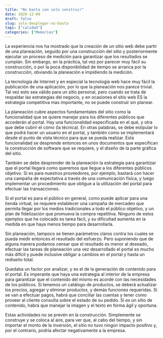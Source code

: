 ```yaml
---
title: "No basta con solo construir"
date: 2020-12-09
draft: false
slug: solo-desplegar-no-basta
tags: ["calidad"]
categories: ["Memorias"]
---
```

La experiencia nos ha mostrado que la creación de un sitio web debe partir de una planeación, seguido por una construcción del sitio y posteriormente ejecutar un proceso de medición para garantizar que los resultados se cumplan. Sin embargo, en la práctica, tal vez por parecer muy fácil su construcción, o por la poca disponibilidad de tiempo se arranca por la construcción, obviando la planeación e impidiendo la medición.

La tecnología de Internet y en especial la tecnología web hace muy fácil la publicación de una aplicación, por lo que la planeación nos parece trivial. Tal vez esto sea válido para un sitio personal, pero cuando se trata de respaldar las estrategias del negocio, y en ocasiones el sitio web ES la estrategia competitiva mas importante, no se puede construir sin planear.

La planeación cubre aspectos fundamentales del sitio como la funcionalidad que se quiere manejar para los diferentes públicos que accederán al portal. Hay una funcionalidad especificada en el qué, y otra que debe cubrir el cómo (la técnica). En otras palabras, se debe estipular lo que podrá hacer un usuario en el portal, y también como se implementará desde el punto de vista técnico para que se pueda realizar. Esta funcionalidad se desprende entonces en unos documentos que especifican la construcción de software que se requiere, y el diseño de la parte gráfica del sitio.

También se debe desprender de la planeación la estrategia para garantizar que el portal llegará como queremos que llegue a los diferentes públicos objetivo. Si es para nuestros proveedores, por ejemplo, bastará con hacer una campaña de expectativa a través de una comunicación física, y luego implementar un procedimiento que obligue a la utilización del portal para efectuar las transacciones.

Si el portal es para el público en general, como puede aplicar para una tienda virtual, se requiere establecer una campaña de mercadeo que permita llegar por los medios tradicionales a todo el público objetivo, y un plan de fidelización que promueva la compra repetitiva. Ninguno de estos ejemplos que he colocado es tarea fácil, y su dificultad aumenta en la medida en que haya menos tiempo para desarrollarla.

Sin planeación, tampoco se tienen parámetros claros contra los cuales se pueda medir entonces el resultado del esfuerzo. Pero suponiendo que de alguna manera podamos censar que el resultado es menor al deseado, efectuar las tareas de planeación una vez desarrollado el portal es mucho más difícil y puede inclusive obligar a cambios en el portal y hasta un rediseño total.

Quedaba un factor por analizar, y es el de la generación de contenido para el portal. Es imperante que haya una estrategia al interior de la empresa para garantizar que el contenido del mismo es acorde con las necesidades de los públicos. Si tenemos un catálogo de productos, se deberá actualizar los precios, agregar y eliminar productos, y demás funciones requeridas. Si se van a efectuar pagos, habrá que conciliar las cuentas y tener como proveer al cliente consulta sobre el estado de su pedido. Si es un sitio de contenido, habrá que manejar la imagen y el texto en forma ágil y oportuna.

Estas actividades no se prevén en la construcción. Simplemente se construye y se coloca al aire, para ver que, al cabo del tiempo, y sin importar el monto de la inversión, el sitio no tuvo ningún impacto positivo y, por el contrario, podría afectar negativamente a la empresa.

